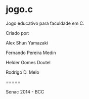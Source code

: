 jogo.c
======

Jogo educativo para faculdade em C.

Criado por:

Alex Shun Yamazaki

Fernando Pereira Medin

Helder Gomes Doutel

Rodrigo D. Melo

=====

Senac 2014 - BCC
